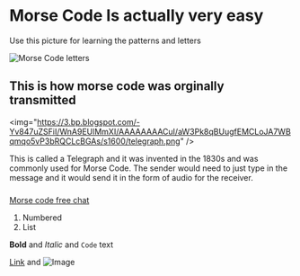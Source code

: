 # Morse Code Is actually very easy

Use this picture for learning the patterns and letters 

![Morse Code letters](https://lh3.googleusercontent.com/proxy/Qmc39vsfFnUFgPBhNDnzOgBUs62m0FZLeJ8RbuYwUM4U0U1K6rZFfNCnWyKU6LOXM4onBT7_mKx-peOVwPlfhaTYVGv8-NptTuuzYsFFaf5uXyM3MvqYJfVSSoyO6zdHjhSxNGeYefcg8Ibj88s)
  
## This is how morse code was orginally transmitted 
<img="https://3.bp.blogspot.com/-Yv847uZSFiI/WnA9EUlMmXI/AAAAAAAACuI/aW3Pk8qBUugfEMCLoJA7WBqmqo5vP3bRQCLcBGAs/s1600/telegraph.png" />

This is called a Telegraph and it was invented in the 1830s and was commonly used for Morse Code. The sender would need to just type in the message and it would send it in the form of audio for the receiver. 

### 


[Morse code free chat](http://morsecode.me/?room=1)

1. Numbered
2. List

**Bold** and _Italic_ and `Code` text

[Link](url) and ![Image](src)
```
